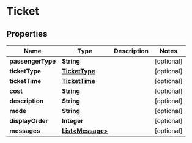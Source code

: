 
# Ticket

## Properties
Name | Type | Description | Notes
------------ | ------------- | ------------- | -------------
**passengerType** | **String** |  |  [optional]
**ticketType** | [**TicketType**](TicketType.md) |  |  [optional]
**ticketTime** | [**TicketTime**](TicketTime.md) |  |  [optional]
**cost** | **String** |  |  [optional]
**description** | **String** |  |  [optional]
**mode** | **String** |  |  [optional]
**displayOrder** | **Integer** |  |  [optional]
**messages** | [**List&lt;Message&gt;**](Message.md) |  |  [optional]



